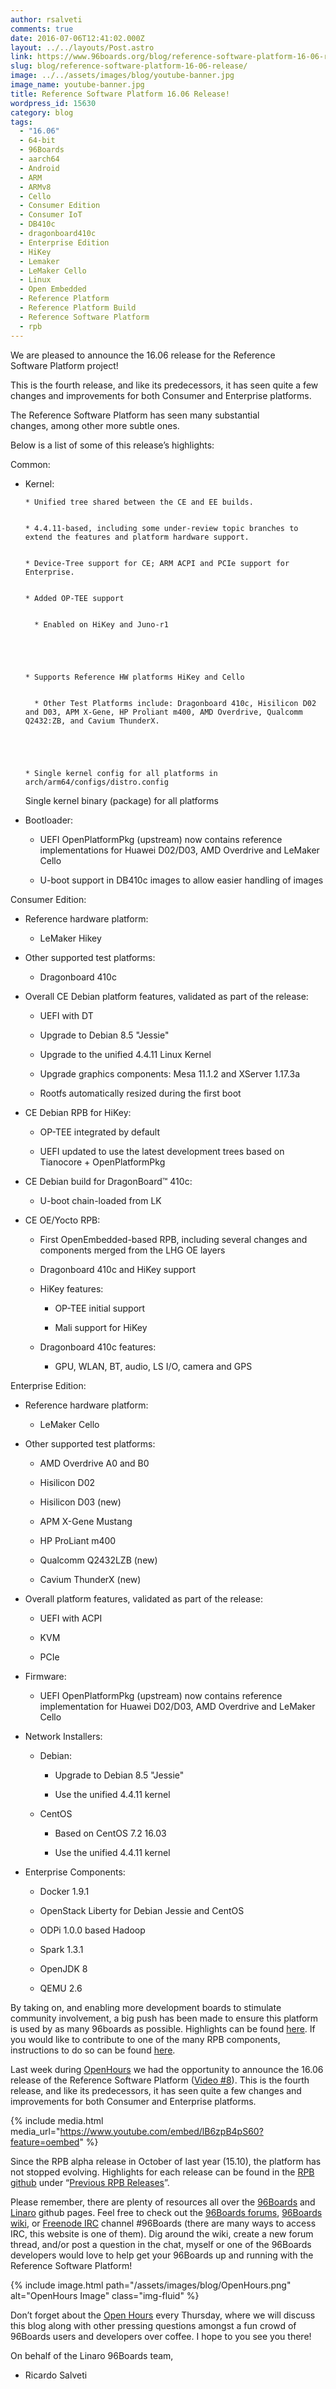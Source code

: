 ```yaml
---
author: rsalveti
comments: true
date: 2016-07-06T12:41:02.000Z
layout: ../../layouts/Post.astro
link: https://www.96boards.org/blog/reference-software-platform-16-06-release/
slug: blog/reference-software-platform-16-06-release/
image: ../../assets/images/blog/youtube-banner.jpg
image_name: youtube-banner.jpg
title: Reference Software Platform 16.06 Release!
wordpress_id: 15630
category: blog
tags:
  - "16.06"
  - 64-bit
  - 96Boards
  - aarch64
  - Android
  - ARM
  - ARMv8
  - Cello
  - Consumer Edition
  - Consumer IoT
  - DB410c
  - dragonboard410c
  - Enterprise Edition
  - HiKey
  - Lemaker
  - LeMaker Cello
  - Linux
  - Open Embedded
  - Reference Platform
  - Reference Platform Build
  - Reference Software Platform
  - rpb
---
```


We are pleased to announce the 16.06 release for the Reference Software Platform project!

This is the fourth release, and like its predecessors, it has seen quite a few changes and improvements for both Consumer and Enterprise platforms.

The Reference Software Platform has seen many substantial changes, among other more subtle ones.

Below is a list of some of this release’s highlights:

Common:

- Kernel:

      * Unified tree shared between the CE and EE builds.


      * 4.4.11-based, including some under-review topic branches to extend the features and platform hardware support.


      * Device-Tree support for CE; ARM ACPI and PCIe support for Enterprise.


      * Added OP-TEE support


        * Enabled on HiKey and Juno-r1





      * Supports Reference HW platforms HiKey and Cello


        * Other Test Platforms include: Dragonboard 410c, Hisilicon D02 and D03, APM X-Gene, HP Proliant m400, AMD Overdrive, Qualcomm Q2432:ZB, and Cavium ThunderX.





      * Single kernel config for all platforms in arch/arm64/configs/distro.config

  Single kernel binary (package) for all platforms

- Bootloader:

  - UEFI OpenPlatformPkg (upstream) now contains reference implementations for Huawei D02/D03, AMD Overdrive and LeMaker Cello

  - U-boot support in DB410c images to allow easier handling of images

Consumer Edition:

- Reference hardware platform:

  - LeMaker Hikey

- Other supported test platforms:

  - Dragonboard 410c

- Overall CE Debian platform features, validated as part of the release:

  - UEFI with DT

  - Upgrade to Debian 8.5 "Jessie"

  - Upgrade to the unified 4.4.11 Linux Kernel

  - Upgrade graphics components: Mesa 11.1.2 and XServer 1.17.3a

  - Rootfs automatically resized during the first boot

- CE Debian RPB for HiKey:

  - OP-TEE integrated by default

  - UEFI updated to use the latest development trees based on Tianocore + OpenPlatformPkg

- CE Debian build for DragonBoard™ 410c:

  - U-boot chain-loaded from LK

- CE OE/Yocto RPB:

  - First OpenEmbedded-based RPB, including several changes and components merged from the LHG OE layers

  - Dragonboard 410c and HiKey support

  - HiKey features:

    - OP-TEE initial support

    - Mali support for HiKey

  - Dragonboard 410c features:

    - GPU, WLAN, BT, audio, LS I/O, camera and GPS

Enterprise Edition:

- Reference hardware platform:

  - LeMaker Cello

- Other supported test platforms:

  - AMD Overdrive A0 and B0

  - Hisilicon D02

  - Hisilicon D03 (new)

  - APM X-Gene Mustang

  - HP ProLiant m400

  - Qualcomm Q2432LZB (new)

  - Cavium ThunderX (new)

- Overall platform features, validated as part of the release:

  - UEFI with ACPI

  - KVM

  - PCIe

- Firmware:

  - UEFI OpenPlatformPkg (upstream) now contains reference implementation for Huawei D02/D03, AMD Overdrive and LeMaker Cello

- Network Installers:

  - Debian:

    - Upgrade to Debian 8.5 "Jessie"

    - Use the unified 4.4.11 kernel

  - CentOS

    - Based on CentOS 7.2 16.03

    - Use the unified 4.4.11 kernel

- Enterprise Components:

  - Docker 1.9.1

  - OpenStack Liberty for Debian Jessie and CentOS

  - ODPi 1.0.0 based Hadoop

  - Spark 1.3.1

  - OpenJDK 8

  - QEMU 2.6

By taking on, and enabling more development boards to stimulate community involvement, a big push has been made to ensure this platform is used by as many 96boards as possible. Highlights can be found [here](https://github.com/Linaro/documentation/blob/master/Reference-Platform/Extras/Highlights.md). If you would like to contribute to one of the many RPB components, instructions to do so can be found [here](https://github.com/Linaro/documentation/blob/master/Reference-Platform/Contribute/README.md).

Last week during [OpenHours](/) we had the opportunity to announce the 16.06 release of the Reference Software Platform ([Video #8](https://youtu.be/lB6zpB4pS60?list=PL-NF6S9MM_W1QBjUc2B5Pg502bz7qslxk)). This is the fourth release, and like its predecessors, it has seen quite a few changes and improvements for both Consumer and Enterprise platforms.

{% include media.html media_url="https://www.youtube.com/embed/lB6zpB4pS60?feature=oembed" %}

Since the RPB alpha release in October of last year (15.10), the platform has not stopped evolving. Highlights for each release can be found in the [RPB github](https://github.com/Linaro/documentation/blob/master/Reference-Platform/README.md) under “[Previous RPB Releases](https://github.com/Linaro/documentation/tree/master/Reference-Platform/Releases)”.

Please remember, there are plenty of resources all over the [96Boards](http://www.github.com/96boards/documentation) and [Linaro](http://www.github.com/Linaro/documentation) github pages. Feel free to check out the [96Boards forums](https://discuss.96boards.org/), [96Boards wiki](https://github.com/96boards/documentation/wiki), or [Freenode IRC](https://webchat.freenode.net/) channel #96Boards (there are many ways to access IRC, this website is one of them). Dig around the wiki, create a new forum thread, and/or post a question in the chat, myself or one of the 96Boards developers would love to help get your 96Boards up and running with the Reference Software Platform!

{% include image.html path="/assets/images/blog/OpenHours.png" alt="OpenHours Image" class="img-fluid" %}

Don’t forget about the [Open Hours](/) every Thursday, where we will discuss this blog along with other pressing questions amongst a fun crowd of 96Boards users and developers over coffee. I hope to you see you there!

On behalf of the Linaro 96Boards team,

- Ricardo Salveti
